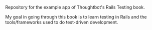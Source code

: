 Repository for the example app of Thoughtbot's Rails Testing book.

My goal in going through this book is to learn testing in Rails and the tools/frameworks used to do test-driven development.
